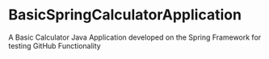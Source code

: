 # BasicSpringCalculatorApplication
A Basic Calculator Java Application developed on the Spring Framework for testing GitHub Functionality
